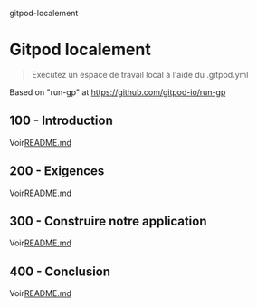 gitpod-localement

# Gitpod localement

> Exécutez un espace de travail local à l'aide du .gitpod.yml

Based on "run-gp" at <https://github.com/gitpod-io/run-gp>

## 100 - Introduction

Voir[README.md](./100/README.md)

## 200 - Exigences

Voir[README.md](./200/README.md)

## 300 - Construire notre application

Voir[README.md](./300/README.md)

## 400 - Conclusion

Voir[README.md](./400/README.md)
